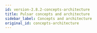 ```yaml
---
id: version-2.8.2-concepts-architecture
title: Pulsar concepts and architecture
sidebar_label: Concepts and architecture
original_id: concepts-architecture
---
```











